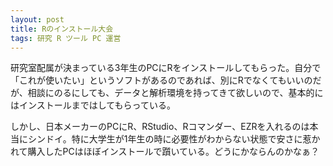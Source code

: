 ```yaml
---
layout: post
title: Rのインストール大会
tags: 研究 R ツール PC 運営
---
```


研究室配属が決まっている3年生のPCにRをインストールしてもらった。自分で「これが使いたい」というソフトがあるのであれば、別にRでなくてもいいのだが、相談にのるにしても、データと解析環境を持ってきて欲しいので、基本的にはインストールまではしてもらっている。

しかし、日本メーカーのPCにR、RStudio、Rコマンダー、EZRを入れるのは本当にシンドイ。特に大学生が1年生の時に必要性がわからない状態で安さに惹かれて購入したPCはほぼインストールで躓いている。どうにかならんのかなぁ？
